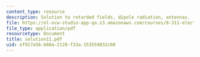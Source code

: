 ```yaml
---
content_type: resource
description: Solution to retarded fields, dipole radiation, antennas.
file: https://ol-ocw-studio-app-qa.s3.amazonaws.com/courses/8-311-electromagnetic-theory-spring-2004/ef917a56b60a2128f33a153559832c60_solution11.pdf
file_type: application/pdf
resourcetype: Document
title: solution11.pdf
uid: ef917a56-b60a-2128-f33a-153559832c60
---
```

